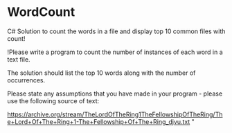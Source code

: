 # WordCount
C# Solution to count the words in a file and display top 10 common files with count!

!Please write a program to count the number of instances of each word in a text file.





The solution should list the top 10 words along with the number of occurrences.



Please state any assumptions that you have made in your program - please use the following
 source of text:





https://archive.org/stream/TheLordOfTheRing1TheFellowshipOfTheRing/The+Lord+Of+The+Ring+1-The+Fellowship+Of+The+Ring_djvu.txt
"

